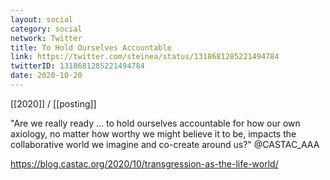 ```yaml
---
layout: social
category: social
network: Twitter
title: To Hold Ourselves Accountable
link: https://twitter.com/steinea/status/1318681285221494784
twitterID: 1318681285221494784
date: 2020-10-20
---
```


[[2020]] / [[posting]]

"Are we really ready ... to hold ourselves accountable for how our own axiology, no matter how worthy we might believe it to be, impacts the collaborative world we imagine and co-create around us?" @CASTAC_AAA

<https://blog.castac.org/2020/10/transgression-as-the-life-world/>
